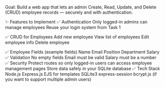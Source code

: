 Goal:
Build a web app that lets an admin Create, Read, Update, and Delete (CRUD) employee records — securely and with authentication.

✨ Features to Implement
✅ Authentication
Only logged-in admins can manage employees
Reuse your login system from Task 1

✅ CRUD for Employees
Add new employee
View list of employees
Edit employee info
Delete employee

✅ Employee Fields (example fields)
Name
Email
Position
Department
Salary
✅ Validation
No empty fields
Email must be valid
Salary must be a number
✅ Security
Protect routes so only logged-in users can access employee management pages
Store data safely in your SQLite database
✅ Tech Stack
Node.js
Express.js
EJS for templates
SQLite3
express-session
bcrypt.js (if you want to support multiple admin users)

